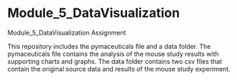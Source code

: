 # Module_5_DataVisualization
Module_5_DataVisualization Assignment

This repository includes the pymaceuticals file and a data folder. The pymaceuticals file contains the analysis of the mouse study results with supporting charts and graphs. The data folder contains two csv files that contain the original source data and results of the mouse study experiment. 


